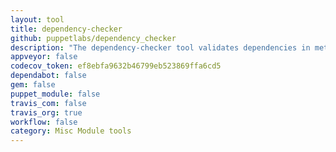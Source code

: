 ```yaml
---
layout: tool
title: dependency-checker
github: puppetlabs/dependency_checker
description: "The dependency-checker tool validates dependencies in metadata.json files in Puppet modules or YAML files containing arrays of Puppet modules against the latest published versions on the Puppet Forge."
appveyor: false
codecov_token: ef8ebfa9632b46799eb523869ffa6cd5
dependabot: false
gem: false
puppet_module: false
travis_com: false
travis_org: true
workflow: false
category: Misc Module tools
---
```

